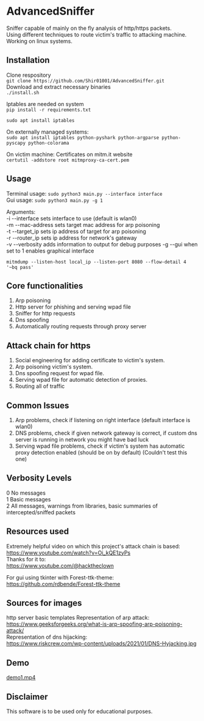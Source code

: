 # AdvancedSniffer
Sniffer capable of mainly on the fly analysis of http/https packets.  
Using different techniques to route victim's traffic to attacking machine.  
Working on linux systems.
## Installation
Clone respository  
```git clone https://github.com/Shir01001/AdvancedSniffer.git```  
Download and extract necessary binaries  
```./install.sh```

Iptables are needed on system  
```pip install -r requirements.txt```  

    sudo apt install iptables

On externally managed systems:  
```sudo apt install iptables python-pyshark python-argparse python-pyscapy python-colorama```

On victim machine:
Certificates on mitm.it website  
```certutil -addstore root mitmproxy-ca-cert.pem```

## Usage
  
Terminal usage:
```sudo python3 main.py --interface interface```  
Gui usage:
```sudo python3 main.py -g 1```


Arguments:  
-i --interface sets interface to use (default is wlan0)  
-m --mac-address sets target mac address for arp poisoning  
-t --target_ip sets ip address of target for arp poisoning  
-r --router_ip sets ip address for network's gateway  
-v --verbosity adds information to output for debug purposes
-g --gui when set to 1 enables graphical interface

    mitmdump --listen-host local_ip --listen-port 8080 --flow-detail 4 '~bq pass'

## Core functionalities
1. Arp poisoning
2. Http server for phishing and serving wpad file
3. Sniffer for http requests
4. Dns spoofing
5. Automatically routing requests through proxy server

## Attack chain for https
1. Social engineering for adding certificate to victim's system.
2. Arp poisoning victim's system.
3. Dns spoofing request for wpad file.
4. Serving wpad file for automatic detection of proxies.
5. Routing all of traffic 

## Common Issues
1. Arp problems, check if listening on right interface (default interface is wlan0)
2. DNS problems, check if given network gateway is correct, if custom dns server is running in network you might have bad luck
3. Serving wpad file problems, check if victim's system has automatic proxy detection enabled (should be on by default) (Couldn't test this one)

## Verbosity Levels
0 No messages  
1 Basic messages  
2 All messages, warnings from libraries, basic summaries of intercepted/sniffed packets

## Resources used
Extremely helpful video on which this project's attack chain is based:  
https://www.youtube.com/watch?v=Oi_kQE1zyPs  
Thanks for it to:  
https://www.youtube.com/@hacktheclown

For gui using tkinter with Forest-ttk-theme:  
https://github.com/rdbende/Forest-ttk-theme
## Sources for images
http server basic templates
Representation of arp attack:  
https://www.geeksforgeeks.org/what-is-arp-spoofing-arp-poisoning-attack/  
Representation of dns hijacking:  
https://www.riskcrew.com/wp-content/uploads/2021/01/DNS-Hyjacking.jpg

## Demo

[demo1.mp4](https://github.com/Shir01001/AdvancedSniffer/blob/readme_and_final_changes/assets/readme_files/readme_videos/demo1.mp4)

## Disclaimer
This software is to be used only for educational purposes.

